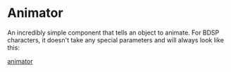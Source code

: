 # Animator

An incredibly simple component that tells an object to animate. For BDSP characters, it doesn't take any special parameters and will always look like this:

[animator](../../static/img/lumitool-guides/characters/animator.png)